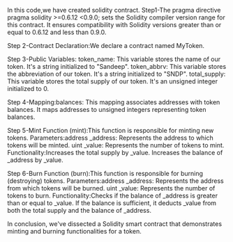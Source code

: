 In this code,we have created solidity contract.
Step1-The pragma directive pragma solidity >=0.6.12 <0.9.0; sets the Solidity compiler version range for this contract.
It ensures compatibility with Solidity versions greater than or equal to 0.6.12 and less than 0.9.0.

Step 2-Contract Declaration:We declare a contract named MyToken.

Step 3-Public Variables:
token_name: This variable stores the name of our token. It's a string initialized to "Sandeep".
token_abbrv: This variable stores the abbreviation of our token. It's a string initialized to "SNDP".
total_supply: This variable stores the total supply of our token. It's an unsigned integer initialized to 0.

Step 4-Mapping:balances: This mapping associates addresses with token balances. It maps addresses to unsigned 
integers representing token balances.

Step 5-Mint Function (mint):This function is responsible for minting new tokens.
Parameters:address _address: Represents the address to which tokens will be minted.
uint _value: Represents the number of tokens to mint.
Functionality:Increases the total supply by _value.
Increases the balance of _address by _value.

Step 6-Burn Function (burn):This function is responsible for burning (destroying) tokens.
Parameters:address _address: Represents the address from which tokens will be burned.
uint _value: Represents the number of tokens to burn.
Functionality:Checks if the balance of _address is greater than or equal to _value.
If the balance is sufficient, it deducts _value from both the total supply and the balance of _address.

In conclusion, we've dissected a Solidity smart contract that demonstrates minting and burning functionalities for a token.
